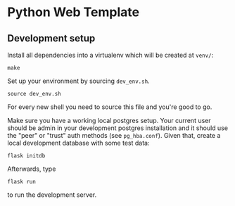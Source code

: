 # Python Web Template

## Development setup

Install all dependencies into a virtualenv which will be created at `venv/`:

    make

Set up your environment by sourcing `dev_env.sh`.

    source dev_env.sh

For every new shell you need to source this file and you're good to go.

Make sure you have a working local postgres setup. Your current user should be
admin in your development postgres installation and it should use the "peer" or
"trust" auth methods (see `pg_hba.conf`). Given that, create a local
development database with some test data:

    flask initdb

Afterwards, type

    flask run

to run the development server.
